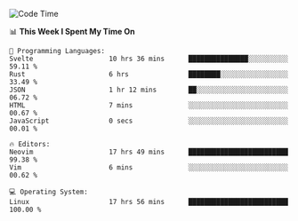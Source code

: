 <!-- [![Top Langs](https://github-readme-stats.vercel.app/api/top-langs/?username=gagahsyuja&theme=dracula&hide_border=true&border_radius=7)](https://github.com/anuraghazra/github-readme-stats) -->

<!--START_SECTION:waka-->
![Code Time](http://img.shields.io/badge/Code%20Time-989%20hrs%2048%20mins-blue)

📊 **This Week I Spent My Time On** 

```text
💬 Programming Languages: 
Svelte                   10 hrs 36 mins      ███████████████░░░░░░░░░░   59.11 % 
Rust                     6 hrs               ████████░░░░░░░░░░░░░░░░░   33.49 % 
JSON                     1 hr 12 mins        ██░░░░░░░░░░░░░░░░░░░░░░░   06.72 % 
HTML                     7 mins              ░░░░░░░░░░░░░░░░░░░░░░░░░   00.67 % 
JavaScript               0 secs              ░░░░░░░░░░░░░░░░░░░░░░░░░   00.01 % 

🔥 Editors: 
Neovim                   17 hrs 49 mins      █████████████████████████   99.38 % 
Vim                      6 mins              ░░░░░░░░░░░░░░░░░░░░░░░░░   00.62 % 

💻 Operating System: 
Linux                    17 hrs 56 mins      █████████████████████████   100.00 % 
```


<!--END_SECTION:waka-->
